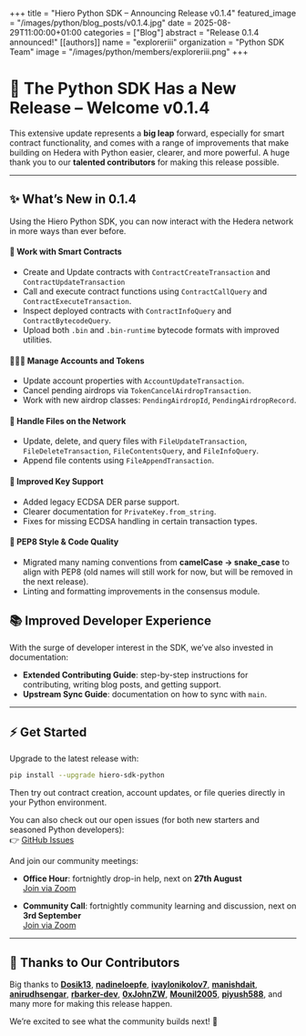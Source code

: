 +++
title           = "Hiero Python SDK – Announcing Release v0.1.4"
featured_image  = "/images/python/blog_posts/v0.1.4.jpg"
date            = 2025-08-29T11:00:00+01:00
categories      = ["Blog"]
abstract        = "Release 0.1.4 announced!"
[[authors]]
  name         = "exploreriii"
  organization = "Python SDK Team"
  image        = "/images/python/members/exploreriii.png"
+++

# 🚀 The Python SDK Has a New Release – Welcome v0.1.4

This extensive update represents a **big leap** forward, especially for smart contract functionality, and comes with a range of improvements that make building on Hedera with Python easier, clearer, and more powerful. A huge thank you to our **talented contributors** for making this release possible.

---

## ✨ What’s New in 0.1.4

Using the Hiero Python SDK, you can now interact with the Hedera network in more ways than ever before.

#### 🚀 Work with Smart Contracts
- Create and Update contracts with `ContractCreateTransaction` and `ContractUpdateTransaction`
- Call and execute contract functions using `ContractCallQuery` and `ContractExecuteTransaction`.
- Inspect deployed contracts with `ContractInfoQuery` and `ContractBytecodeQuery`.
- Upload both `.bin` and `.bin-runtime` bytecode formats with improved utilities.

#### 🧑‍🤝‍🧑 Manage Accounts and Tokens
- Update account properties with `AccountUpdateTransaction`.
- Cancel pending airdrops via `TokenCancelAirdropTransaction`.
- Work with new airdrop classes: `PendingAirdropId`, `PendingAirdropRecord`.

#### 📂 Handle Files on the Network
- Update, delete, and query files with `FileUpdateTransaction`, `FileDeleteTransaction`, `FileContentsQuery`, and `FileInfoQuery`.
- Append file contents using `FileAppendTransaction`.

#### 🔐 Improved Key Support
- Added legacy ECDSA DER parse support.
- Clearer documentation for `PrivateKey.from_string`.
- Fixes for missing ECDSA handling in certain transaction types.

#### 📝 PEP8 Style & Code Quality
- Migrated many naming conventions from **camelCase → snake_case** to align with PEP8 (old names will still work for now, but will be removed in the next release).
- Linting and formatting improvements in the consensus module.

## 📚 Improved Developer Experience
With the surge of developer interest in the SDK, we’ve also invested in documentation:
- **Extended Contributing Guide**: step-by-step instructions for contributing, writing blog posts, and getting support.
- **Upstream Sync Guide**: documentation on how to sync with `main`.

---

## ⚡ Get Started
Upgrade to the latest release with:

```bash
pip install --upgrade hiero-sdk-python
```

Then try out contract creation, account updates, or file queries directly in your Python environment.

You can also check out our open issues (for both new starters and seasoned Python developers):  
👉 [GitHub Issues](https://github.com/hiero-ledger/hiero-sdk-python/issues)

And join our community meetings:  
- **Office Hour**: fortnightly drop-in help, next on **27th August**  
  [Join via Zoom](https://zoom-lfx.platform.linuxfoundation.org/meetings/hiero?view=week)  

- **Community Call**: fortnightly community learning and discussion, next on **3rd September**  
  [Join via Zoom](https://zoom-lfx.platform.linuxfoundation.org/meetings/hiero?view=week&occurrence=1758117600)

---

## 🙌 Thanks to Our Contributors
Big thanks to [**Dosik13**](https://github.com/Dosik13), [**nadineloepfe**](https://github.com/nadineloepfe), [**ivaylonikolov7**](https://github.com/ivaylonikolov7), [**manishdait**](https://github.com/manishdait), [**anirudhsengar**](https://github.com/anirudhsengar), [**rbarker-dev**](https://github.com/rbarker-dev), [**0xJohnZW**](https://github.com/0xJohnZW), [**Mounil2005**](https://github.com/Mounil2005), [**piyush588**](https://github.com/piyush588), and many more for making this release happen.

We’re excited to see what the community builds next! 🚀
